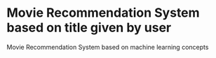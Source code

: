 # Movie Recommendation System based on title given by user 

Movie Recommendation System based on machine learning concepts
